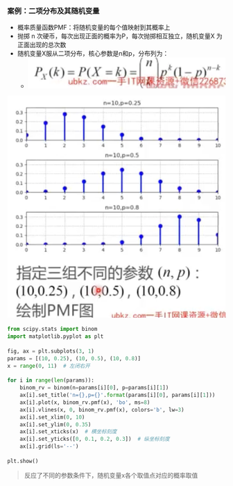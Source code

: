 ### 案例：二项分布及其随机变量

* 概率质量函数PMF：将随机变量的每个值映射到其概率上
* 抛掷 n 次硬币，每次出现正面的概率为P，每次抛掷相互独立，随机变量X 为正面出现的总次数
* 随机变量X服从二项分布，核心参数是n和p，分布列为：
  * ![image-20230328203208711](%E4%BA%8C%E9%A1%B9%E5%88%86%E5%B8%83%E5%8F%8A%E5%85%B6%E9%9A%8F%E6%9C%BA%E5%8F%98%E9%87%8F.assets/image-20230328203208711.png)

![image-20230328203220159](%E4%BA%8C%E9%A1%B9%E5%88%86%E5%B8%83%E5%8F%8A%E5%85%B6%E9%9A%8F%E6%9C%BA%E5%8F%98%E9%87%8F.assets/image-20230328203220159.png)

```python
from scipy.stats import binom
import matplotlib.pyplot as plt

fig, ax = plt.subplots(3, 1)
params = [(10, 0.25), (10, 0.5), (10, 0.8)]
x = range(0, 11)  # 左闭右开

for i in range(len(params)):
    binom_rv = binom(n=params[i][0], p=params[i][1])
    ax[i].set_title('n={},p={}'.format(params[i][0], params[i][1]))
    ax[i].plot(x, binom_rv.pmf(x), 'bo', ms=8)
    ax[i].vlines(x, 0, binom_rv.pmf(x), colors='b', lw=3)
    ax[i].set_xlim(0, 10)
    ax[i].set_ylim(0, 0.35)
    ax[i].set_xticks(x)  # 横坐标刻度
    ax[i].set_yticks([0, 0.1, 0.2, 0.3])  # 纵坐标刻度
    ax[i].grid(ls='--')

plt.show()
```

> 反应了不同的参数条件下，随机变量x各个取值点对应的概率取值